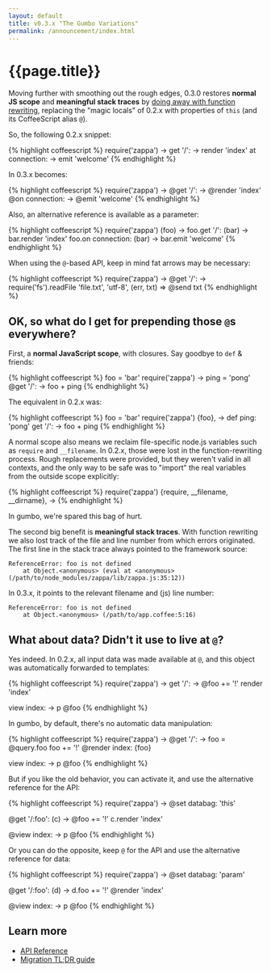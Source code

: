 ```yaml
---
layout: default
title: v0.3.x "The Gumbo Variations"
permalink: /announcement/index.html
---
```


# {{page.title}}

Moving further with smoothing out the rough edges, 0.3.0 restores **normal JS scope** and **meaningful stack traces** by [doing away with function rewriting](https://github.com/mauricemach/zappa/issues/74), replacing the "magic locals" of 0.2.x with properties of `this` (and its CoffeeScript alias `@`).

So, the following 0.2.x snippet:

{% highlight coffeescript %}
require('zappa') ->
  get '/': -> render 'index'
  at connection: -> emit 'welcome'
{% endhighlight %}

In 0.3.x becomes:

{% highlight coffeescript %}
require('zappa') ->
  @get '/': -> @render 'index'
  @on connection: -> @emit 'welcome'
{% endhighlight %}

Also, an alternative reference is available as a parameter:

{% highlight coffeescript %}
require('zappa') (foo) ->
  foo.get '/': (bar) -> bar.render 'index'
  foo.on connection: (bar) -> bar.emit 'welcome'
{% endhighlight %}

When using the `@`-based API, keep in mind fat arrows may be necessary:

{% highlight coffeescript %}
require('zappa') ->
  @get '/': ->
    require('fs').readFile 'file.txt', 'utf-8', (err, txt) =>
      @send txt
{% endhighlight %}

## OK, so what do I get for prepending those `@`s everywhere?

First, a **normal JavaScript scope**, with closures. Say goodbye to `def` & friends:

{% highlight coffeescript %}
foo = 'bar'
require('zappa') ->
  ping = 'pong'
  @get '/': -> foo + ping
{% endhighlight %}

The equivalent in 0.2.x was:

{% highlight coffeescript %}
foo = 'bar'
require('zappa') {foo}, ->
  def ping: 'pong'
  get '/': -> foo + ping
{% endhighlight %}

A normal scope also means we reclaim file-specific node.js variables such as `require` and `__filename`. In 0.2.x, those were lost in the function-rewriting process. Rough replacements were provided, but they weren't valid in all contexts, and the only way to be safe was to "import" the real variables from the outside scope explicitly:

{% highlight coffeescript %}
require('zappa') {require, __filename, __dirname}, ->
{% endhighlight %}

In gumbo, we're spared this bag of hurt.

The second big benefit is **meaningful stack traces**. With function rewriting we also lost track of the file and line number from which errors originated. The first line in the stack trace always pointed to the framework source:

    ReferenceError: foo is not defined
        at Object.<anonymous> (eval at <anonymous> (/path/to/node_modules/zappa/lib/zappa.js:35:12))

In 0.3.x, it points to the relevant filename and (js) line number:

    ReferenceError: foo is not defined
        at Object.<anonymous> (/path/to/app.coffee:5:16)

## What about data? Didn't it use to live at `@`?

Yes indeed. In 0.2.x, all input data was made available at `@`, and this object was automatically forwarded to templates:

{% highlight coffeescript %}
require('zappa') ->
  get '/': ->
    @foo += '!'
    render 'index'
  
  view index: -> p @foo
{% endhighlight %}

In gumbo, by default, there's no automatic data manipulation:

{% highlight coffeescript %}
require('zappa') ->
  @get '/': ->
    foo = @query.foo
    foo += '!'
    @render index: {foo}
  
  view index: -> p @foo
{% endhighlight %}

But if you like the old behavior, you can activate it, and use the alternative reference for the API:

{% highlight coffeescript %}
require('zappa') ->
  @set databag: 'this'
  
  @get '/:foo': (c) ->
    @foo += '!'
    c.render 'index'
  
  @view index: -> p @foo
{% endhighlight %}

Or you can do the opposite, keep `@` for the API and use the alternative reference for data:

{% highlight coffeescript %}
require('zappa') ->
  @set databag: 'param'
  
  @get '/:foo': (d) ->
    d.foo += '!'
    @render 'index'
  
  @view index: -> p @foo
{% endhighlight %}

## Learn more

- [API Reference](http://zappajs.org/docs/0.3-gumbo/reference/)
- [Migration TL;DR guide](http://zappajs.org/docs/0.3-gumbo/migration/)
